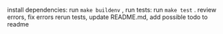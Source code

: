 install dependencies: run `make buildenv` , run tests: run `make test` . review errors, fix errors rerun tests, update README.md, add possible todo to readme


